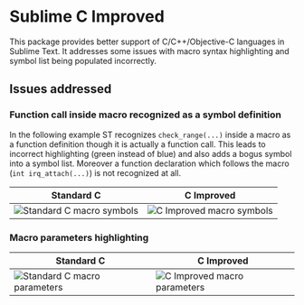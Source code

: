 Sublime C Improved
================

This package provides better support of C/C++/Objective-C languages in Sublime Text.
It addresses some issues with macro syntax highlighting and symbol list being populated incorrectly.

Issues addressed
--

### Function call inside macro recognized as a symbol definition
In the following example ST recognizes `check_range(...)` inside a macro as a function definition though it is actually a function call.
This leads to incorrect highlighting (green instead of blue) and also adds a bogus symbol into a symbol list.
Moreover a function declaration which follows the macro (`int irq_attach(...)`) is not recognized at all.

Standard C | C Improved
---------- | ----------
![Standard C macro symbols](http://habrastorage.org/storage3/9ab/a6c/99c/9aba6c99c480b90e7cfb1a841f550787.png) | ![C Improved macro symbols](http://habrastorage.org/storage3/46a/476/c85/46a476c85af7ff8feb6395d4dfdb96ba.png)

### Macro parameters highlighting

Standard C | C Improved
---------- | ----------
![Standard C macro parameters](http://habrastorage.org/storage3/1f8/118/fda/1f8118fda926989ac597a36ab0466473.png) | ![C Improved macro parameters](http://habrastorage.org/storage3/f31/11a/004/f3111a004bb12c613e909eb16886f101.png)
